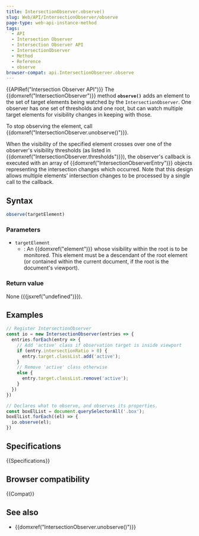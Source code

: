 ```yaml
---
title: IntersectionObserver.observe()
slug: Web/API/IntersectionObserver/observe
page-type: web-api-instance-method
tags:
  - API
  - Intersection Observer
  - Intersection Observer API
  - IntersectionObserver
  - Method
  - Reference
  - observe
browser-compat: api.IntersectionObserver.observe
---
```

{{APIRef("Intersection Observer API")}}
The {{domxref("IntersectionObserver")}} method
**`observe()`** adds an element to the set of target elements
being watched by the `IntersectionObserver`. One observer has one set of
thresholds and one root, but can watch multiple target elements for visibility changes
in keeping with those.

To stop observing the element, call
{{domxref("IntersectionObserver.unobserve()")}}.

When the visibility of the specified element crosses over one of the observer's
visibility thresholds (as listed in {{domxref("IntersectionObserver.thresholds")}}), the
observer's callback is executed with an array of
{{domxref("IntersectionObserverEntry")}} objects representing the intersection changes
which occurred. Note that this design allows multiple elements' intersection changes to
be processed by a single call to the callback.

## Syntax

```js
observe(targetElement)
```

### Parameters

- `targetElement`
  - : An {{domxref("element")}} whose visibility within the root is to be monitored. This
    element must be a descendant of the root element (or contained within the current
    document, if the root is the document's viewport).

### Return value

None ({{jsxref("undefined")}}).

## Examples

```js
// Register IntersectionObserver
const io = new IntersectionObserver(entries => {
  entries.forEach(entry => {
    // Add 'active' class if observation target is inside viewport
    if (entry.intersectionRatio > 0) {
      entry.target.classList.add('active');
    }
    // Remove 'active' class otherwise
    else {
      entry.target.classList.remove('active');
    }
  })
})

// Declares what to observe, and observes its properties.
const boxElList = document.querySelectorAll('.box');
boxElList.forEach((el) => {
  io.observe(el);
})
```

## Specifications

{{Specifications}}

## Browser compatibility

{{Compat}}

## See also

- {{domxref("IntersectionObserver.unobserve()")}}
